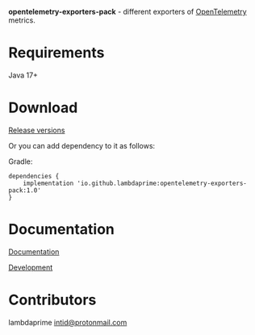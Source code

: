 **opentelemetry-exporters-pack** - different exporters of [OpenTelemetry](https://opentelemetry.io) metrics.

# Requirements

Java 17+

# Download

[Release versions](https://github.com/lambdaprime/opentelemetry-exporters-pack/releases)

Or you can add dependency to it as follows:

Gradle:

```
dependencies {
    implementation 'io.github.lambdaprime:opentelemetry-exporters-pack:1.0'
}
```

# Documentation

[Documentation](http://portal2.atwebpages.com/opentelemetry-exporters-pack)

[Development](DEVELOPMENT.md)

# Contributors

lambdaprime <intid@protonmail.com>
